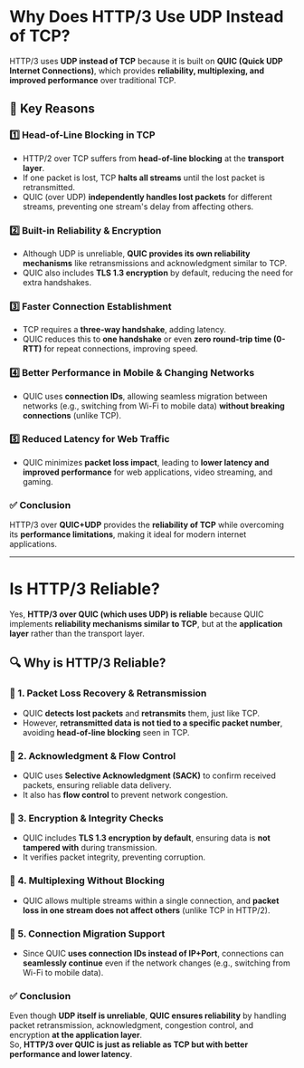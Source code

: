 # Why Does HTTP/3 Use UDP Instead of TCP?  

HTTP/3 uses **UDP instead of TCP** because it is built on **QUIC (Quick UDP Internet Connections)**, which provides **reliability, multiplexing, and improved performance** over traditional TCP.  

## 🚀 Key Reasons  

### 1️⃣ Head-of-Line Blocking in TCP  
- HTTP/2 over TCP suffers from **head-of-line blocking** at the **transport layer**.  
- If one packet is lost, TCP **halts all streams** until the lost packet is retransmitted.  
- QUIC (over UDP) **independently handles lost packets** for different streams, preventing one stream's delay from affecting others.  

### 2️⃣ Built-in Reliability & Encryption  
- Although UDP is unreliable, **QUIC provides its own reliability mechanisms** like retransmissions and acknowledgment similar to TCP.  
- QUIC also includes **TLS 1.3 encryption** by default, reducing the need for extra handshakes.  

### 3️⃣ Faster Connection Establishment  
- TCP requires a **three-way handshake**, adding latency.  
- QUIC reduces this to **one handshake** or even **zero round-trip time (0-RTT)** for repeat connections, improving speed.  

### 4️⃣ Better Performance in Mobile & Changing Networks  
- QUIC uses **connection IDs**, allowing seamless migration between networks (e.g., switching from Wi-Fi to mobile data) **without breaking connections** (unlike TCP).  

### 5️⃣ Reduced Latency for Web Traffic  
- QUIC minimizes **packet loss impact**, leading to **lower latency and improved performance** for web applications, video streaming, and gaming.  

### ✅ Conclusion  
HTTP/3 over **QUIC+UDP** provides the **reliability of TCP** while overcoming its **performance limitations**, making it ideal for modern internet applications.  

---  

# Is HTTP/3 Reliable?  

Yes, **HTTP/3 over QUIC (which uses UDP) is reliable** because QUIC implements **reliability mechanisms similar to TCP**, but at the **application layer** rather than the transport layer.  

## 🔍 Why is HTTP/3 Reliable?  

### 🔄 1. Packet Loss Recovery & Retransmission  
- QUIC **detects lost packets** and **retransmits** them, just like TCP.  
- However, **retransmitted data is not tied to a specific packet number**, avoiding **head-of-line blocking** seen in TCP.  

### 📝 2. Acknowledgment & Flow Control  
- QUIC uses **Selective Acknowledgment (SACK)** to confirm received packets, ensuring reliable data delivery.  
- It also has **flow control** to prevent network congestion.  

### 🔐 3. Encryption & Integrity Checks  
- QUIC includes **TLS 1.3 encryption by default**, ensuring data is **not tampered with** during transmission.  
- It verifies packet integrity, preventing corruption.  

### 🔀 4. Multiplexing Without Blocking  
- QUIC allows multiple streams within a single connection, and **packet loss in one stream does not affect others** (unlike TCP in HTTP/2).  

### 📶 5. Connection Migration Support  
- Since QUIC **uses connection IDs instead of IP+Port**, connections can **seamlessly continue** even if the network changes (e.g., switching from Wi-Fi to mobile data).  

### ✅ Conclusion  
Even though **UDP itself is unreliable**, **QUIC ensures reliability** by handling packet retransmission, acknowledgment, congestion control, and encryption **at the application layer**.  
So, **HTTP/3 over QUIC is just as reliable as TCP but with better performance and lower latency**.  

